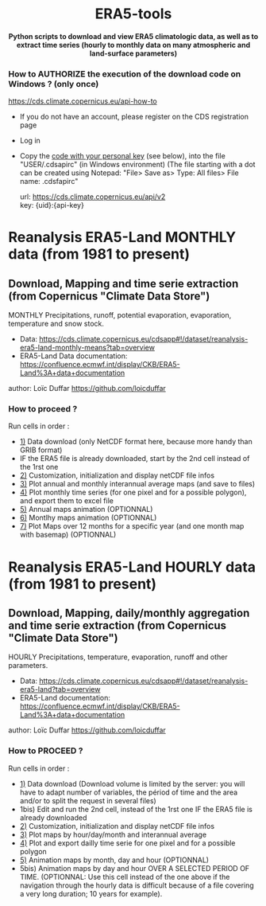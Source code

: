 <h1 align="center">ERA5-tools</center></h1>
<h4 align="center">Python scripts to download and view ERA5 climatologic data, as well as to extract time series (hourly to monthly data on many atmospheric and land-surface parameters)</center></h1>

### How to AUTHORIZE the execution of the download code on Windows ? (only once)
https://cds.climate.copernicus.eu/api-how-to

- If you do not have an account, please register on the CDS registration page
- Log in
- Copy the <a href="https://cds.climate.copernicus.eu/api-how-to">code with your personal key</a> (see below), into the file "USER/.cdsapirc" (in Windows environment)
(The file starting with a dot can be created using Notepad: "File> Save as> Type: All files> File name: .cdsfapirc"

    url: https://cds.climate.copernicus.eu/api/v2     
    key: {uid}:{api-key}
  
# Reanalysis ERA5-Land MONTHLY data (from 1981 to present)
## Download, Mapping and time serie extraction (from Copernicus "Climate Data Store")
MONTHLY Precipitations, runoff, potential evaporation, evaporation, temperature and snow stock.

- Data: https://cds.climate.copernicus.eu/cdsapp#!/dataset/reanalysis-era5-land-monthly-means?tab=overview
- ERA5-Land Data documentation: https://confluence.ecmwf.int/display/CKB/ERA5-Land%3A+data+documentation


author: Loïc Duffar https://github.com/loicduffar

### How to proceed ?
Run cells in order :
- <a href=#section01>1)</a> Data download (only NetCDF format here, because more handy than GRIB format)
- IF the ERA5 file is already downloaded, start by the 2nd cell instead of the 1rst one
- <a href=#section02>2)</a> Customization, initialization and display netCDF file infos
- <a href=#section03>3)</a> Plot annual and monthly interannual average maps (and save to files)
- <a href=#section04>4)</a> Plot monthly time series (for one pixel and for a possible polygon), and export them to excel file
- <a href=#section05>5)</a> Annual maps animation (OPTIONNAL)
- <a href=#section06>6)</a> Montlhy maps animation (OPTIONNAL)
- <a href=#section07>7)</a> Plot Maps over 12 months for a specific year (and one month map with basemap) (OPTIONNAL)

# Reanalysis ERA5-Land HOURLY data (from 1981 to present)
## Download, Mapping, daily/monthly aggregation and time serie extraction (from Copernicus "Climate Data Store")
HOURLY Precipitations, temperature, evaporation, runoff and other parameters.

- Data: https://cds.climate.copernicus.eu/cdsapp#!/dataset/reanalysis-era5-land?tab=overview
- ERA5-Land documentation: https://confluence.ecmwf.int/display/CKB/ERA5-Land%3A+data+documentation

author: Loïc Duffar https://github.com/loicduffar

### How to PROCEED ?
Run cells in order :
- <a href=#section01>1)</a> Data download (Download volume is limited by the server: you will have to adapt number of variables, the périod of time and the area and/or to split the request in several files)
- 1bis) Edit and run the 2nd cell, instead of the 1rst one IF the ERA5 file is already downloaded
- <a href=#section02>2)</a> Customization, initialization and display netCDF file infos
- <a href=#section03>3)</a> Plot maps by hour/day/month and interannual average
- <a href=#section04>4)</a> Plot and export dailly time serie for one pixel and for a possible polygon
- <a href=#section05>5)</a> Animation maps by month, day and hour (OPTIONNAL)
- 5bis) Animation maps by day and hour OVER A SELECTED PERIOD OF TIME. (OPTIONNAL: Use this cell instead of the one above if the navigation through the hourly data is difficult because of a file covering a very long duration; 10 years for example).
